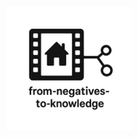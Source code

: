 <link rel="stylesheet" href="style.css">

<p align="left">
  <a href="https://darnellemelvin.github.io/from-negatives-to-knowledge">
    <img src="assets/images/negative2nodeInverse_logo.png" alt="Home" style="height: 250px;">
  </a>
</p>
